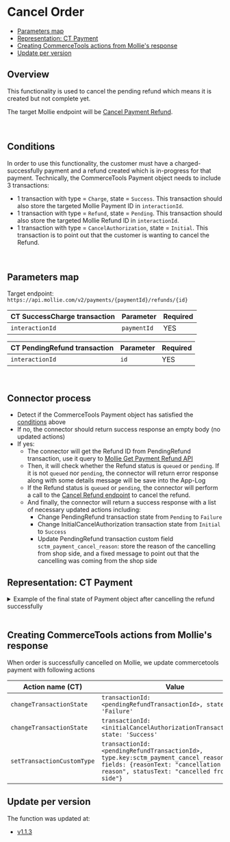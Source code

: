 # Cancel Order

  * [Parameters map](#parameters-map)
  * [Representation: CT Payment](#representation-ct-payment)
  * [Creating CommerceTools actions from Mollie's response](#creating-commercetools-actions-from-mollies-response)
  * [Update per version](#update-per-version)

## Overview
This functionality is used to cancel the pending refund which means it is created but not complete yet.

The target Mollie endpoint will be [Cancel Payment Refund](https://docs.mollie.com/reference/cancel-refund).

<br />

## Conditions

In order to use this functionality, the customer must have a charged-successfully payment and a refund created which is in-progress for that payment.
Technically, the CommerceTools Payment object needs to include 3 transactions:

- 1 transaction with type = `Charge`, state = `Success`. This transaction should also store the targeted Mollie Payment ID in `interactionId`.
- 1 transaction with type = `Refund`, state = `Pending`. This transaction should also store the targeted Mollie Refund ID in `interactionId`.
- 1 transaction with type = `CancelAuthorization`, state = `Initial`. This transaction is to point out that the customer is wanting to cancel the Refund.

<br />

## Parameters map

Target endpoint: `https://api.mollie.com/v2/payments/{paymentId}/refunds/{id}`

| CT SuccessCharge transaction                | Parameter                                   | Required |
|---------------------------------------------|---------------------------------------------|----------|
| `interactionId`                             | `paymentId`                                 | YES      |

| CT PendingRefund transaction                | Parameter                                   | Required |
|---------------------------------------------|---------------------------------------------|----------|
| `interactionId`                             | `id`                                        | YES      |

<br />

## Connector process

- Detect if the CommerceTools Payment object has satisfied the [conditions](#conditions) above
- If no, the connector should return success response an empty body (no updated actions)
- If yes:
  - The connector will get the Refund ID from PendingRefund transaction, use it query to [Mollie Get Payment Refund API](#https://docs.mollie.com/reference/get-refund)
  - Then, it will check whether the Refund status is `queued` or `pending`. If it is not `queued` nor `pending`, the connector will return error response along with some details message will be save into the App-Log
  - If the Refund status is `queued` or `pending`, the connector will perform a call to the [Cancel Refund endpoint](https://docs.mollie.com/reference/cancel-refund) to cancel the refund.
  - And finally, the connector will return a success response with a list of necessary updated actions including: 
    - Change PendingRefund transaction state from `Pending` to `Failure`
    - Change InitialCancelAuthorization transaction state from `Initial` to `Success`
    - Update PendingRefund transaction custom field `sctm_payment_cancel_reason`: store the reason of the cancelling from shop side, and a fixed message to point out that the cancelling was coming from the shop side

## Representation: CT Payment  

<details>
  <summary>Example of the final state of Payment object after cancelling the refund successfully</summary>

```json
{
    "id": "c0887a2d-bfbf-4f77-8f3d-fc33fb4c0920",
    "version": 7,
    "lastMessageSequenceNumber": 4,
    "createdAt": "2021-12-16T08:21:02.813Z",
    "lastModifiedAt": "2021-12-16T08:22:28.979Z",
    "lastModifiedBy": {
        "clientId": "A-7gCPuzUQnNSdDwlOCC",
        "isPlatformClient": false
    },
    "createdBy": {
        "clientId": "A-7gCPuzUQnNSdDwlOCC",
        "isPlatformClient": false
    },
    "key": "ord_5h2f3w",
    "amountPlanned": {
        "type": "centPrecision",
        "currencyCode": "EUR",
        "centAmount": 1604,
        "fractionDigits": 2
    },
    "paymentMethodInfo": {
        "paymentInterface": "Mollie",
        "method": "ideal"
    },
    "custom": {
        "type": {
            "typeId": "type",
            "id": "c11764fa-4e07-4cc0-ba40-e7dfc8d67b4e"
        },
        "fields": {
            "createPayment": "{\"redirectUrl\":\"https://www.redirect.com/\",\"webhookUrl\":\"https://webhook.com\",\"locale\":\"nl_NL\"}"
        }
    },
    "paymentStatus": {},
    "transactions": [
        {
            "id": "869ea4f0-b9f6-4006-bf04-d8306b5c9564",
            "type": "Charge",
            "interactionId": "tr_7UhSN1zuXS",
            "amount": {
                "type": "centPrecision",
                "currencyCode": "EUR",
                "centAmount": 1604,
                "fractionDigits": 2
            },
            "state": "Success"
        },
        {
            "id": "869ea4f0-b9f6-4006-bf04-d8306b5c1234",
            "type": "Refund",
            "interactionId": "re_4qqhO89gsT",
            "amount": {
                "type": "centPrecision",
                "currencyCode": "EUR",
                "centAmount": 1604,
                "fractionDigits": 2
            },
            "state": "Failure",
            "custom": {
                "type": {
                    "key": "sctm_payment_cancel_refund"
                },
                "fields": {
                    "reasonText": "Cancel refund reason"
                }
            }
        },
        {
            "id": "ad199f53-09be-43a5-ae73-aa97248239ad",
            "type": "CancelAuthorization",
            "amount": {
                "centAmount": 1604,
                "currencyCode": "EUR"
            },
            "state": "Success",
            "custom": {
                "type": {
                    "typeId": "type",
                    "key": "sctm_payment_cancel_reason"
                },
                "fields": {
                    "reasonText": "Testing cancel payment"
                }
            },
        },
    ],
}
```
</details>
<br />

## Creating CommerceTools actions from Mollie's response

When order is successfully cancelled on Mollie, we update commercetools payment with following actions

| Action name (CT)                 | Value                                                                      |
| -------------------------------- | -------------------------------------------------------------------------- |
| `changeTransactionState`         | `transactionId: <pendingRefundTransactionId>, state: 'Failure'`            |
| `changeTransactionState`         | `transactionId: <initialCancelAuthorizationTransactionId>, state: 'Success'`            |
| `setTransactionCustomType`     | `transactionId: <pendingRefundTransactionId>, type.key:sctm_payment_cancel_reason, fields: {reasonText: "cancellation reason", statusText: "cancelled from shop side"}`                                   |

## Update per version

The function was updated at:
- [v1.1.3](../CHANGELOG.md#v113)